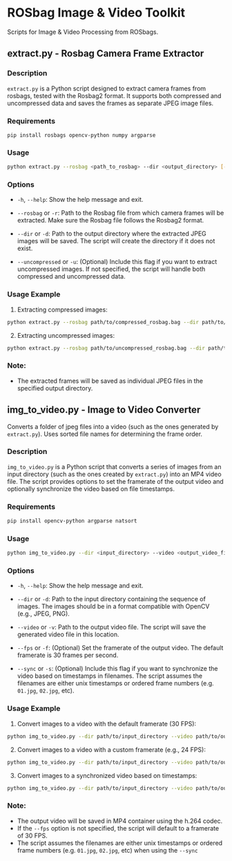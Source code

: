 # ROSbag Image & Video Toolkit
Scripts for Image & Video Processing from ROSbags.

## extract.py - Rosbag Camera Frame Extractor

### Description

`extract.py` is a Python script designed to extract camera frames from rosbags, tested with the Rosbag2 format. It supports both compressed and uncompressed data and saves the frames as separate JPEG image files.

### Requirements

`pip install rosbags opencv-python numpy argparse`

### Usage

```bash
python extract.py --rosbag <path_to_rosbag> --dir <output_directory> [--uncompressed]
```

### Options

- `-h`, `--help`: Show the help message and exit.

- `--rosbag` or `-r`: Path to the Rosbag file from which camera frames will be extracted. Make sure the Rosbag file follows the Rosbag2 format.

- `--dir` or `-d`: Path to the output directory where the extracted JPEG images will be saved. The script will create the directory if it does not exist.

- `--uncompressed` or `-u`: (Optional) Include this flag if you want to extract uncompressed images. If not specified, the script will handle both compressed and uncompressed data.

### Usage Example

1. Extracting compressed images:

```bash
python extract.py --rosbag path/to/compressed_rosbag.bag --dir path/to/output_directory
```

2. Extracting uncompressed images:

```bash
python extract.py --rosbag path/to/uncompressed_rosbag.bag --dir path/to/output_directory --uncompressed
```

### Note:
- The extracted frames will be saved as individual JPEG files in the specified output directory.

## img_to_video.py - Image to Video Converter
Converts a folder of jpeg files into a video (such as the ones generated by `extract.py`). Uses sorted file names for determining the frame order.

### Description

`img_to_video.py` is a Python script that converts a series of images from an input directory (such as the ones created by `extract.py`) into an MP4 video file. The script provides options to set the framerate of the output video and optionally synchronize the video based on file timestamps.

### Requirements
```bash
pip install opencv-python argparse natsort
```

### Usage

```bash
python img_to_video.py --dir <input_directory> --video <output_video_file> [--fps <framerate>] [--sync]
```

### Options
- `-h`, `--help`: Show the help message and exit.

- `--dir` or `-d`: Path to the input directory containing the sequence of images. The images should be in a format compatible with OpenCV (e.g., JPEG, PNG).

- `--video` or `-v`: Path to the output video file. The script will save the generated video file in this location.

- `--fps` or `-f`: (Optional) Set the framerate of the output video. The default framerate is 30 frames per second.

- `--sync` or `-s`: (Optional) Include this flag if you want to synchronize the video based on timestamps in filenames. The script assumes the filenames are either unix timestamps or ordered frame numbers (e.g. `01.jpg`, `02.jpg`, etc).

### Usage Example
1. Convert images to a video with the default framerate (30 FPS):

```bash
python img_to_video.py --dir path/to/input_directory --video path/to/output_video.mp4
```

2. Convert images to a video with a custom framerate (e.g., 24 FPS):

```bash
python img_to_video.py --dir path/to/input_directory --video path/to/output_video.mp4 --fps 24
```

3. Convert images to a synchronized video based on timestamps:

```bash
python img_to_video.py --dir path/to/input_directory --video path/to/output_video.mp4 --sync
```

### Note:
- The output video will be saved in MP4 container using the h.264 codec.
- If the `--fps` option is not specified, the script will default to a framerate of 30 FPS.
- The script assumes the filenames are either unix timestamps or ordered frame numbers (e.g. `01.jpg`, `02.jpg`, etc) when using the `--sync`

